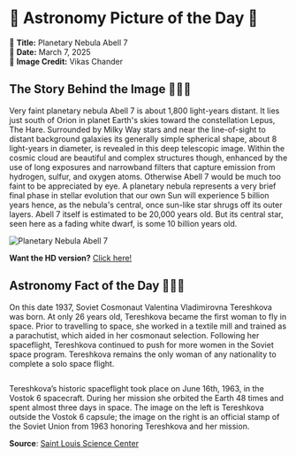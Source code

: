 # 🌌 Astronomy Picture of the Day 🌌
🔭 **Title:** Planetary Nebula Abell 7  
📅 **Date:** March 7, 2025  
📸 **Image Credit:** Vikas Chander  

## The Story Behind the Image 🧑‍🚀🔭
Very faint planetary nebula Abell 7 is about 1,800 light-years distant. It lies just south of Orion in planet Earth's skies toward the constellation Lepus, The Hare. Surrounded by Milky Way stars and near the line-of-sight to distant background galaxies its generally simple spherical shape, about 8 light-years in diameter, is revealed in this deep telescopic image. Within the cosmic cloud are beautiful and complex structures though, enhanced by the use of long exposures and narrowband filters that capture emission from hydrogen, sulfur, and oxygen atoms. Otherwise Abell 7 would be much too faint to be appreciated by eye. A planetary nebula represents a very brief final phase in stellar evolution that our own Sun will experience 5 billion years hence, as the nebula's central, once sun-like star shrugs off its outer layers. Abell 7 itself is estimated to be 20,000 years old. But its central star, seen here as a fading white dwarf, is some 10 billion years old.

![Planetary Nebula Abell 7](https://apod.nasa.gov/apod/image/2503/Abell7_VChander1024.jpg)

**Want the HD version?** [Click here!](https://apod.nasa.gov/apod/image/2503/Abell7_VChander4096.jpg)

## Astronomy Fact of the Day 👩‍🚀🚀
<p>On this date 1937, Soviet Cosmonaut Valentina Vladimirovna Tereshkova was born. At only 26 years old, Tereshkova became the first woman to fly in space. Prior to travelling to space, she worked in a textile mill and trained as a parachutist, which aided in her cosmonaut selection. Following her spaceflight, Tereshkova continued to push for more women in the Soviet space program. Tereshkova remains the only woman of any nationality to complete a solo space flight.</p>
<p><img src="https://www.slsc.org/wp-content/uploads/2025/03/mar-6.jpg" alt=""/></p>
<p>Tereshkova’s historic spaceflight took place on June 16th, 1963, in the Vostok 6 spacecraft. During her mission she orbited the Earth 48 times and spent almost three days in space. The image on the left is Tereshkova outside the Vostok 6 capsule; the image on the right is an official stamp of the Soviet Union from 1963 honoring Tereshkova and her mission.</p>

**Source**: [Saint Louis Science Center](https://www.slsc.org/astronomy-fact-of-the-day-march-6-2025/)
